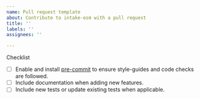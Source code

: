 ```yaml
---
name: Pull request template
about: Contribute to intake-esm with a pull request
title: ''
labels: ''
assignees: ''

---
```


<!--
Thanks for submitting a PR, your contribution is really appreciated!
Below are a few things we ask you kindly to self-check before getting a review. Remove checks that are not relevant.
-->

Checklist

- [ ] Enable and install [pre-commit](https://pre-commit.com/) to ensure style-guides and code checks are followed.
- [ ] Include documentation when adding new features.
- [ ] Include new tests or update existing tests when applicable.

<!--
Please note any issues this fixes using [closing keywords]( https://help.github.com/articles/closing-issues-using-keywords/ ):
-->

<!--
Please add any other relevant info below:
-->
